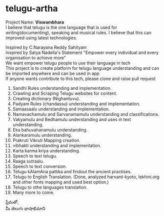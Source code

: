 # telugu-artha
Project Name: <b>Viswambhara</b><br>
I believe that telugu is the one language that is used for writing(documenting), speaking and musical rules.
I believe that this can improved using latest technologies.

Inspired by C.Narayana Reddy Sahityam<br>
Inspired by Satya Nadella's Statement "Empower every individual and every organisation to achieve more"<br>
We want empower telugu people to use their language in tech<br>
This project is to create platform for telugu language understanding and can be imported anywhere and can be used in app<br>
If anyone wants contribute to this tech, please clone and raise pull request<br>

1. Sandhi Rules understanding and implementation.
2. Crawling and Scraping Telugu websites for content.
3. Creating dictionary (Nighantuvu).
4. Padyam Rules (chandassu) understanding and implementation.
5. Samaasaalu understanding and implementation.
6. Namavachamulu and Sarvanamamulu understanding and classifications.
7. Vakyamulu and Bedhamulu understanding and uses in text understanding.
8. Eka bahuvahanamulu understanding.
9. Alankaramulu understanding.
10. Prakruti Vikruti Mapping creation.
11. vibhakti understanding and implementation.
12. Karta karma kriya understanding.
13. Speech to text telugu.
14. Raaga sutraalu.
15. Speech to text conversion.
16. Telugu kAlamAna pattika and findout the ancient practises.
17. Telugu to English Translation. (Done, analyzed harvard-kyoto, lekhini.org and other fonts mapping and used best option.)
18. Telugu to othe languages translation.
19. Many more to come.


ప్రేమతో,<br>
మీ తెలుగు భాషాభిమాని<br>
